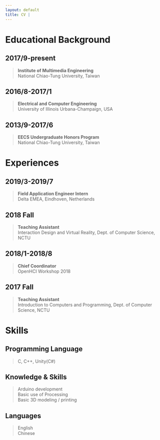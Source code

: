 ```yaml
---
layout: default
title: CV | 
---
```

# Educational Background
## 2017/9-present
> **Institute of Multimedia Engineering**<br>
National Chiao-Tung University, Taiwan 

## 2016/8-2017/1
> **Electrical and Computer Engineering**<br>
University of Illinois Urbana-Champaign, USA 

## 2013/9-2017/6
> **EECS Undergraduate Honors Program**<br>
National Chiao-Tung University, Taiwan 

# Experiences
## 2019/3-2019/7
> **Field Application Engineer Intern**<br>
Delta EMEA, Eindhoven, Netherlands

## 2018 Fall
> **Teaching Assistant**<br>
Interaction Design and Virtual Reality, Dept. of Computer Science, NCTU

## 2018/1-2018/8
> **Chief Coordinator**<br>
OpenHCI Workshop 2018

## 2017 Fall
> **Teaching Assistant**<br>
Introduction to Computers and Programming, Dept. of Computer Science, NCTU


# Skills
## Programming Language
> C, C++, Unity(C#)

## Knowledge & Skills
> Arduino development<br>
Basic use of Processing<br>
Basic 3D modeling / printing<br>

## Languages
> English<br>
Chinese<br>